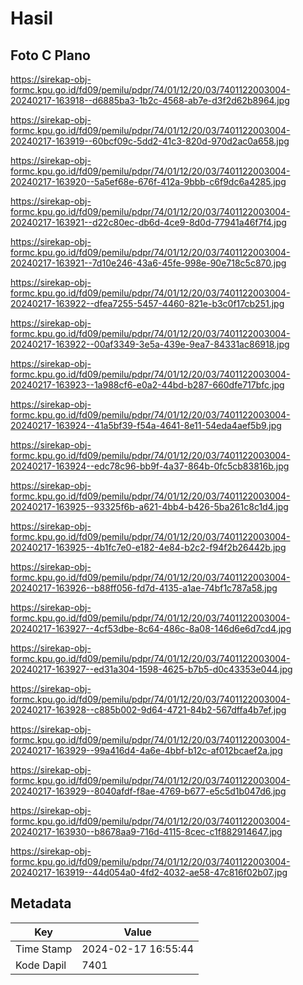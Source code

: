 # Hasil

## Foto C Plano

https://sirekap-obj-formc.kpu.go.id/fd09/pemilu/pdpr/74/01/12/20/03/7401122003004-20240217-163918--d6885ba3-1b2c-4568-ab7e-d3f2d62b8964.jpg

https://sirekap-obj-formc.kpu.go.id/fd09/pemilu/pdpr/74/01/12/20/03/7401122003004-20240217-163919--60bcf09c-5dd2-41c3-820d-970d2ac0a658.jpg

https://sirekap-obj-formc.kpu.go.id/fd09/pemilu/pdpr/74/01/12/20/03/7401122003004-20240217-163920--5a5ef68e-676f-412a-9bbb-c6f9dc6a4285.jpg

https://sirekap-obj-formc.kpu.go.id/fd09/pemilu/pdpr/74/01/12/20/03/7401122003004-20240217-163921--d22c80ec-db6d-4ce9-8d0d-77941a46f7f4.jpg

https://sirekap-obj-formc.kpu.go.id/fd09/pemilu/pdpr/74/01/12/20/03/7401122003004-20240217-163921--7d10e246-43a6-45fe-998e-90e718c5c870.jpg

https://sirekap-obj-formc.kpu.go.id/fd09/pemilu/pdpr/74/01/12/20/03/7401122003004-20240217-163922--dfea7255-5457-4460-821e-b3c0f17cb251.jpg

https://sirekap-obj-formc.kpu.go.id/fd09/pemilu/pdpr/74/01/12/20/03/7401122003004-20240217-163922--00af3349-3e5a-439e-9ea7-84331ac86918.jpg

https://sirekap-obj-formc.kpu.go.id/fd09/pemilu/pdpr/74/01/12/20/03/7401122003004-20240217-163923--1a988cf6-e0a2-44bd-b287-660dfe717bfc.jpg

https://sirekap-obj-formc.kpu.go.id/fd09/pemilu/pdpr/74/01/12/20/03/7401122003004-20240217-163924--41a5bf39-f54a-4641-8e11-54eda4aef5b9.jpg

https://sirekap-obj-formc.kpu.go.id/fd09/pemilu/pdpr/74/01/12/20/03/7401122003004-20240217-163924--edc78c96-bb9f-4a37-864b-0fc5cb83816b.jpg

https://sirekap-obj-formc.kpu.go.id/fd09/pemilu/pdpr/74/01/12/20/03/7401122003004-20240217-163925--93325f6b-a621-4bb4-b426-5ba261c8c1d4.jpg

https://sirekap-obj-formc.kpu.go.id/fd09/pemilu/pdpr/74/01/12/20/03/7401122003004-20240217-163925--4b1fc7e0-e182-4e84-b2c2-f94f2b26442b.jpg

https://sirekap-obj-formc.kpu.go.id/fd09/pemilu/pdpr/74/01/12/20/03/7401122003004-20240217-163926--b88ff056-fd7d-4135-a1ae-74bf1c787a58.jpg

https://sirekap-obj-formc.kpu.go.id/fd09/pemilu/pdpr/74/01/12/20/03/7401122003004-20240217-163927--4cf53dbe-8c64-486c-8a08-146d6e6d7cd4.jpg

https://sirekap-obj-formc.kpu.go.id/fd09/pemilu/pdpr/74/01/12/20/03/7401122003004-20240217-163927--ed31a304-1598-4625-b7b5-d0c43353e044.jpg

https://sirekap-obj-formc.kpu.go.id/fd09/pemilu/pdpr/74/01/12/20/03/7401122003004-20240217-163928--c885b002-9d64-4721-84b2-567dffa4b7ef.jpg

https://sirekap-obj-formc.kpu.go.id/fd09/pemilu/pdpr/74/01/12/20/03/7401122003004-20240217-163929--99a416d4-4a6e-4bbf-b12c-af012bcaef2a.jpg

https://sirekap-obj-formc.kpu.go.id/fd09/pemilu/pdpr/74/01/12/20/03/7401122003004-20240217-163929--8040afdf-f8ae-4769-b677-e5c5d1b047d6.jpg

https://sirekap-obj-formc.kpu.go.id/fd09/pemilu/pdpr/74/01/12/20/03/7401122003004-20240217-163930--b8678aa9-716d-4115-8cec-c1f882914647.jpg

https://sirekap-obj-formc.kpu.go.id/fd09/pemilu/pdpr/74/01/12/20/03/7401122003004-20240217-163919--44d054a0-4fd2-4032-ae58-47c816f02b07.jpg


## Metadata

| Key        | Value               |
| ---------- | ------------------- |
| Time Stamp | 2024-02-17 16:55:44 |
| Kode Dapil | 7401                |



